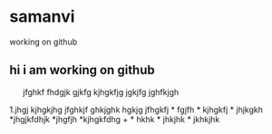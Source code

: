 # samanvi
working on github
## hi i am working on github
<ol>jfghkf
fhdgjk gjkfg kjhgkfjg jgkjfg jghfkjgh</ol>
1.jhgj
kjhgkjhg
jfghkjf
ghkjghk
hgkjg
jfhgkfj
* fgjfh
* kjhgkfj
* jhjkgkh
*jhgjkfdhjk *jhgfjh *kjhgkfdhg
+
* hkhk
* jhkjhk
* jkhkjhk

